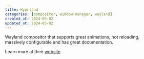```yaml
---
title: Hyprland
categories: [compositor, window-manager, wayland]
created_at: 2024-03-02
updated_at: 2024-03-02
---
```


Wayland compositor that supports great animations, hot reloading, massively configurable and has great documentation.

Learn more at their [website](.link).
